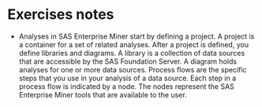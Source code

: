 # Exercises notes

- Analyses in SAS Enterprise Miner start by defining a project. A project is a container for a set of related analyses. After a project is defined, you define libraries and diagrams. A library is a collection of data sources that are accessible by the SAS Foundation Server. A diagram holds analyses for one or more data sources. Process flows are the specific steps that you use in your analysis of a data source. Each step in a process flow is indicated by a node. The nodes represent the SAS Enterprise Miner tools that are available to the user.

